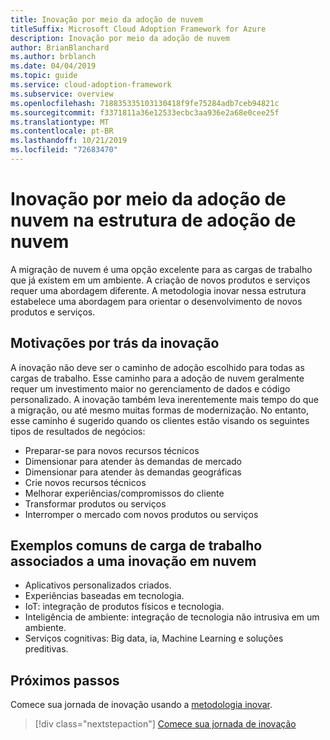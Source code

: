 ```yaml
---
title: Inovação por meio da adoção de nuvem
titleSuffix: Microsoft Cloud Adoption Framework for Azure
description: Inovação por meio da adoção de nuvem
author: BrianBlanchard
ms.author: brblanch
ms.date: 04/04/2019
ms.topic: guide
ms.service: cloud-adoption-framework
ms.subservice: overview
ms.openlocfilehash: 718835335103130418f9fe75284adb7ceb94821c
ms.sourcegitcommit: f3371811a36e12533ecbc3aa936e2a68e0cee25f
ms.translationtype: MT
ms.contentlocale: pt-BR
ms.lasthandoff: 10/21/2019
ms.locfileid: "72683470"
---
```

# <a name="innovation-through-cloud-adoption-in-the-cloud-adoption-framework"></a>Inovação por meio da adoção de nuvem na estrutura de adoção de nuvem

A migração de nuvem é uma opção excelente para as cargas de trabalho que já existem em um ambiente. A criação de novos produtos e serviços requer uma abordagem diferente. A metodologia inovar nessa estrutura estabelece uma abordagem para orientar o desenvolvimento de novos produtos e serviços.

## <a name="motivations-behind-innovation"></a>Motivações por trás da inovação

A inovação não deve ser o caminho de adoção escolhido para todas as cargas de trabalho. Esse caminho para a adoção de nuvem geralmente requer um investimento maior no gerenciamento de dados e código personalizado. A inovação também leva inerentemente mais tempo do que a migração, ou até mesmo muitas formas de modernização. No entanto, esse caminho é sugerido quando os clientes estão visando os seguintes tipos de resultados de negócios:

- Preparar-se para novos recursos técnicos
- Dimensionar para atender às demandas de mercado
- Dimensionar para atender às demandas geográficas
- Crie novos recursos técnicos
- Melhorar experiências/compromissos do cliente
- Transformar produtos ou serviços
- Interromper o mercado com novos produtos ou serviços

## <a name="common-workload-examples-associated-with-a-cloud-innovation"></a>Exemplos comuns de carga de trabalho associados a uma inovação em nuvem

- Aplicativos personalizados criados.
- Experiências baseadas em tecnologia.
- IoT: integração de produtos físicos e tecnologia.
- Inteligência de ambiente: integração de tecnologia não intrusiva em um ambiente.
- Serviços cognitivas: Big data, ia, Machine Learning e soluções preditivas.

## <a name="next-steps"></a>Próximos passos

Comece sua jornada de inovação usando a [metodologia inovar](../innovate/index.md).

> [!div class="nextstepaction"]
> [Comece sua jornada de inovação](../innovate/index.md)
